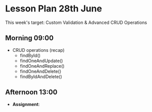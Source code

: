 # Lesson Plan 28th June

This week's target: Custom Validation & Advanced CRUD Operations

## Morning 09:00

+ CRUD operations (recap)
    - findById()
    - findOneAndUpdate()
    - findOneAndReplace()
    - findOneAndDelete()
    - findByIdAndDelete()

## Afternoon 13:00

+ **Assignment**:
